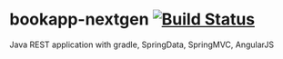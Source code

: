 bookapp-nextgen [![Build Status](https://travis-ci.org/rvillars/bookapp-nextgen.png?branch=master)](https://travis-ci.org/rvillars/bookapp-nextgen)
===============

Java REST application with gradle, SpringData, SpringMVC, AngularJS
